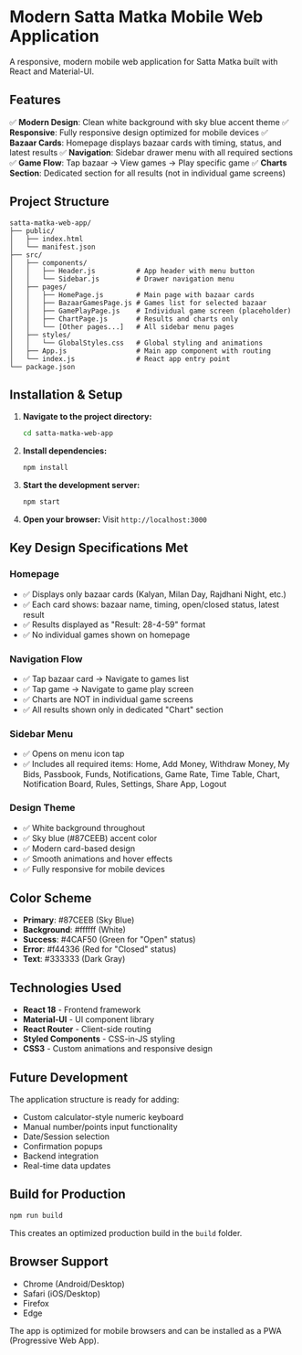 # Modern Satta Matka Mobile Web Application

A responsive, modern mobile web application for Satta Matka built with React and Material-UI.

## Features

✅ **Modern Design**: Clean white background with sky blue accent theme
✅ **Responsive**: Fully responsive design optimized for mobile devices
✅ **Bazaar Cards**: Homepage displays bazaar cards with timing, status, and latest results
✅ **Navigation**: Sidebar drawer menu with all required sections
✅ **Game Flow**: Tap bazaar → View games → Play specific game
✅ **Charts Section**: Dedicated section for all results (not in individual game screens)

## Project Structure

```
satta-matka-web-app/
├── public/
│   ├── index.html
│   └── manifest.json
├── src/
│   ├── components/
│   │   ├── Header.js          # App header with menu button
│   │   └── Sidebar.js         # Drawer navigation menu
│   ├── pages/
│   │   ├── HomePage.js        # Main page with bazaar cards
│   │   ├── BazaarGamesPage.js # Games list for selected bazaar
│   │   ├── GamePlayPage.js    # Individual game screen (placeholder)
│   │   ├── ChartPage.js       # Results and charts only
│   │   └── [Other pages...]   # All sidebar menu pages
│   ├── styles/
│   │   └── GlobalStyles.css   # Global styling and animations
│   ├── App.js                 # Main app component with routing
│   └── index.js               # React app entry point
└── package.json
```

## Installation & Setup

1. **Navigate to the project directory:**
   ```bash
   cd satta-matka-web-app
   ```

2. **Install dependencies:**
   ```bash
   npm install
   ```

3. **Start the development server:**
   ```bash
   npm start
   ```

4. **Open your browser:**
   Visit `http://localhost:3000`

## Key Design Specifications Met

### Homepage
- ✅ Displays only bazaar cards (Kalyan, Milan Day, Rajdhani Night, etc.)
- ✅ Each card shows: bazaar name, timing, open/closed status, latest result
- ✅ Results displayed as "Result: 28-4-59" format
- ✅ No individual games shown on homepage

### Navigation Flow
- ✅ Tap bazaar card → Navigate to games list
- ✅ Tap game → Navigate to game play screen
- ✅ Charts are NOT in individual game screens
- ✅ All results shown only in dedicated "Chart" section

### Sidebar Menu
- ✅ Opens on menu icon tap
- ✅ Includes all required items: Home, Add Money, Withdraw Money, My Bids, Passbook, Funds, Notifications, Game Rate, Time Table, Chart, Notification Board, Rules, Settings, Share App, Logout

### Design Theme
- ✅ White background throughout
- ✅ Sky blue (#87CEEB) accent color
- ✅ Modern card-based design
- ✅ Smooth animations and hover effects
- ✅ Fully responsive for mobile devices

## Color Scheme
- **Primary**: #87CEEB (Sky Blue)
- **Background**: #ffffff (White)
- **Success**: #4CAF50 (Green for "Open" status)
- **Error**: #f44336 (Red for "Closed" status)
- **Text**: #333333 (Dark Gray)

## Technologies Used
- **React 18** - Frontend framework
- **Material-UI** - UI component library
- **React Router** - Client-side routing
- **Styled Components** - CSS-in-JS styling
- **CSS3** - Custom animations and responsive design

## Future Development
The application structure is ready for adding:
- Custom calculator-style numeric keyboard
- Manual number/points input functionality
- Date/Session selection
- Confirmation popups
- Backend integration
- Real-time data updates

## Build for Production
```bash
npm run build
```

This creates an optimized production build in the `build` folder.

## Browser Support
- Chrome (Android/Desktop)
- Safari (iOS/Desktop)
- Firefox
- Edge

The app is optimized for mobile browsers and can be installed as a PWA (Progressive Web App).
